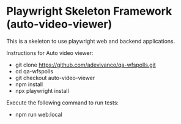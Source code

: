 ﻿# Playwright Skeleton Framework (auto-video-viewer)

This is a skeleton to use playwright web and backend applications.

Instructions for Auto video viewer:

- git clone https://github.com/adevivanco/qa-wfspolls.git
- cd qa-wfspolls
- git checkout auto-video-viewer
- npm install
- npx playwright install

Execute the following command to run tests:

-  npm run web:local
